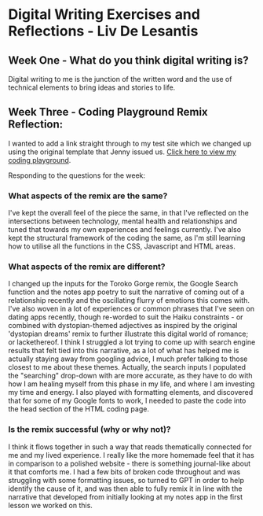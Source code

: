 # Digital Writing Exercises and Reflections - Liv De Lesantis 

## Week One - What do you think digital writing is?
<p>Digital writing to me is the junction of the written word and the use of technical elements to bring ideas and stories to life.</p>

## Week Three - Coding Playground Remix Reflection: 
I wanted to add a link straight through to my test site which we changed up using the original template that Jenny issued us. [Click here to view my coding playground](https://liv-de-lesantis-test-remix.glitch.me/).

Responding to the questions for the week:

### What aspects of the remix are the same?
I've kept the overall feel of the piece the same, in that I've reflected on the intersections between technology, mental health and relationships and tuned that towards my own experiences and feelings currently. I've also kept the structural framework of the coding the same, as I'm still learning how to utilise all the functions in the CSS, Javascript and HTML areas. 
### What aspects of the remix are different?
I changed up the inputs for the Toroko Gorge remix, the Google Search function and the notes app poetry to suit the narrative of coming out of a relationship recently and the oscillating flurry of emotions this comes with. I've also woven in a lot of experiences or common phrases that I've seen on dating apps recently, though re-worded to suit the Haiku constraints - or combined with dystopian-themed adjectives as inspired by the original 'dystopian dreams' remix to further illustrate this digital world of romance; or lackethereof. I think I struggled a lot trying to come up with search engine results that felt tied into this narrative, as a lot of what has helped me is actually staying away from googling advice, I much prefer talking to those closest to me about these themes. Actually, the search inputs I populated the "searching" drop-down with are more accurate, as they have to do with how I am healing myself from this phase in my life, and where I am investing my time and energy. I also played with formatting elements, and discovered that for some of my Google fonts to work, I needed to paste the code into the head section of the HTML coding page. 
### Is the remix successful (why or why not)?
I think it flows together in such a way that reads thematically connected for me and my lived experience. I really like the more homemade feel that it has in comparison to a polished website - there is something journal-like about it that comforts me. I had a few bits of broken code throughout and was struggling with some formatting issues, so turned to GPT in order to help identify the cause of it, and was then able to fully remix it in line with the narrative that developed from initially looking at my notes app in the first lesson we worked on this. 
